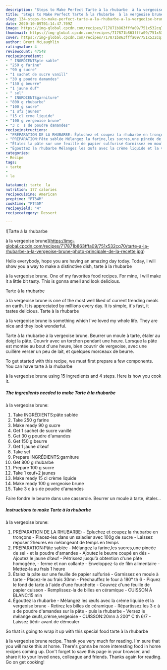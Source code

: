 ```yaml
---
description: "Steps to Make Perfect Tarte à la rhubarbe  à la vergeoise brune"
title: "Steps to Make Perfect Tarte à la rhubarbe  à la vergeoise brune"
slug: 134-steps-to-make-perfect-tarte-a-la-rhubarbe-a-la-vergeoise-brune
date: 2020-10-09T01:14:47.709Z
image: https://img-global.cpcdn.com/recipes/717871b863fffa09/751x532cq70/tarte-a-la-rhubarbe-a-la-vergeoise-brune-photo-principale-de-la-recette.jpg
thumbnail: https://img-global.cpcdn.com/recipes/717871b863fffa09/751x532cq70/tarte-a-la-rhubarbe-a-la-vergeoise-brune-photo-principale-de-la-recette.jpg
cover: https://img-global.cpcdn.com/recipes/717871b863fffa09/751x532cq70/tarte-a-la-rhubarbe-a-la-vergeoise-brune-photo-principale-de-la-recette.jpg
author: Brent McLaughlin
ratingvalue: 4
reviewcount: 47548
recipeingredient:
- " INGRDIENTSpte sable"
- "250 g farine"
- "90 g sucre"
- "1 sachet de sucre vanill"
- "30 g poudre damandes"
- "150 g beurre"
- "1 jaune duf"
- " sel"
- " INGRDIENTSgarniture"
- "800 g rhubarbe"
- "100 g sucre"
- "1 uf2 jaunes"
- "15 cl crme liquide"
- "100 g vergeoise brune"
- "3 c  s de poudre damandes"
recipeinstructions:
- "PRÉPARATION DE LA RHUBARBE: Épluchez et coupez la rhubarbe en tronçons Placez-les dans un saladier avec 100g de sucre Laissez reposer 2heures en mélangeant de temps en temps"
- "PRÉPARATION:Pâte sablée Mélangez la farine,les sucres,une pincée de sel et la poudre d&#39;amandes Ajoutez le beurre coupé en dés Ajoutez le jaune d’œuf Pétrissez jusqu&#39;à obtention d&#39;une pâte homogène, ferme et non collante Enveloppez-la de film alimentaire Mettez-la au frais 1 heure"
- "Étalez la pâte sur une feuille de papier sulfurisé Garnissez en moule à tarte Placez-le au frais 30mn Préchauffez le four à 180° th 6 Piquez le fond de tarte à l&#39;aide d&#39;une fourchette Couvrez d&#39;une feuille de papier cuisson Remplissez-la de billes en céramique CUISSON À BLANC:15 min"
- "Égouttez la rhubarbe Mélangez les œufs avec la crème liquide et la vergeoise brune Retirez les billes de céramique Répartissez les 3 c à s de poudre d&#39;amandes sur la pâte puis la rhubarbe Versez le mélange œufs,crème,vergeoise CUISSON:20mn à 200° C th 6/7 Laissez tiédir avant de démouler"
categories:
- Recipe
tags:
- tarte
- 
- la

katakunci: tarte  la 
nutrition: 177 calories
recipecuisine: American
preptime: "PT34M"
cooktime: "PT45M"
recipeyield: "4"
recipecategory: Dessert

---
```



![Tarte à la rhubarbe

à la vergeoise brune](https://img-global.cpcdn.com/recipes/717871b863fffa09/751x532cq70/tarte-a-la-rhubarbe-a-la-vergeoise-brune-photo-principale-de-la-recette.jpg)

Hello everybody, hope you are having an amazing day today. Today, I will show you a way to make a distinctive dish, tarte à la rhubarbe

à la vergeoise brune. One of my favorites food recipes. For mine, I will make it a little bit tasty. This is gonna smell and look delicious.

Tarte à la rhubarbe

à la vergeoise brune is one of the most well liked of current trending meals on earth. It is appreciated by millions every day. It is simple, it's fast, it tastes delicious. Tarte à la rhubarbe

à la vergeoise brune is something which I've loved my whole life. They are nice and they look wonderful.

Tarte à la rhubarbe à la vergeoise brune. Beurrer un moule à tarte, étaler au doigt la pâte. Couvrir avec un torchon pendant une heure. Lorsque la pâte est montée au bout d&#39;une heure, bien couvrir de vergeoise, avec une cuillère verser un peu de lait, et quelques morceaux de beurre.


To get started with this recipe, we must first prepare a few components. You can have tarte à la rhubarbe

à la vergeoise brune using 15 ingredients and 4 steps. Here is how you cook it.

<!--inarticleads1-->

##### The ingredients needed to make Tarte à la rhubarbe

à la vergeoise brune:

1. Take  INGRÉDIENTS:pâte sablée
1. Take 250 g farine
1. Make ready 90 g sucre
1. Get 1 sachet de sucre vanillé
1. Get 30 g poudre d&#39;amandes
1. Get 150 g beurre
1. Get 1 jaune d’œuf
1. Take  sel
1. Prepare  INGRÉDIENTS:garniture
1. Get 800 g rhubarbe
1. Prepare 100 g sucre
1. Take 1 œuf+2 jaunes
1. Make ready 15 cl crème liquide
1. Make ready 100 g vergeoise brune
1. Take 3 c à s de poudre d&#39;amandes


Faire fondre le beurre dans une casserole. Beurrer un moule à tarte, étaler… 

<!--inarticleads2-->

##### Instructions to make Tarte à la rhubarbe

à la vergeoise brune:

1. PRÉPARATION DE LA RHUBARBE: - Épluchez et coupez la rhubarbe en tronçons - Placez-les dans un saladier avec 100g de sucre - Laissez reposer 2heures en mélangeant de temps en temps
1. PRÉPARATION:Pâte sablée - Mélangez la farine,les sucres,une pincée de sel - et la poudre d&#39;amandes - Ajoutez le beurre coupé en dés - Ajoutez le jaune d’œuf - Pétrissez jusqu&#39;à obtention d&#39;une pâte homogène, - ferme et non collante - Enveloppez-la de film alimentaire - Mettez-la au frais 1 heure
1. Étalez la pâte sur une feuille de papier sulfurisé - Garnissez en moule à tarte - Placez-le au frais 30mn - Préchauffez le four à 180° th 6 - Piquez le fond de tarte à l&#39;aide d&#39;une fourchette - Couvrez d&#39;une feuille de papier cuisson - Remplissez-la de billes en céramique - CUISSON À BLANC:15 min
1. Égouttez la rhubarbe - Mélangez les œufs avec la crème liquide et la vergeoise brune - Retirez les billes de céramique - Répartissez les 3 c à s de poudre d&#39;amandes sur la pâte - puis la rhubarbe - Versez le mélange œufs,crème,vergeoise - CUISSON:20mn à 200° C th 6/7 - Laissez tiédir avant de démouler




So that is going to wrap it up with this special food tarte à la rhubarbe

à la vergeoise brune recipe. Thank you very much for reading. I'm sure that you will make this at home. There's gonna be more interesting food in home recipes coming up. Don't forget to save this page in your browser, and share it to your loved ones, colleague and friends. Thanks again for reading. Go on get cooking!
